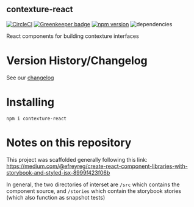 contexture-react
----------------

[![CircleCI](https://circleci.com/gh/smartprocure/contexture-react.svg?style=svg)](https://circleci.com/gh/smartprocure/contexture-react)
[![Greenkeeper badge](https://badges.greenkeeper.io/smartprocure/contexture-react.svg)](https://greenkeeper.io/)
[![npm version](https://badge.fury.io/js/contexture-react.svg)](https://badge.fury.io/js/contexture-react)
![dependencies](https://david-dm.org/smartprocure/contexture-react.svg)

React components for building contexture interfaces


# Version History/Changelog
See our [changelog](https://github.com/smartprocure/contexture-react/blob/master/CHANGELOG.md)

# Installing
`npm i contexture-react`


# Notes on this repository
This project was scaffolded generally following this link: https://medium.com/@efreyreg/create-react-component-libraries-with-storybook-and-styled-jsx-8999f423f06b

In general, the two directories of interset are `/src` which contains the component source, and `/stories` which contain the storybook stories (which also function as snapshot tests)
